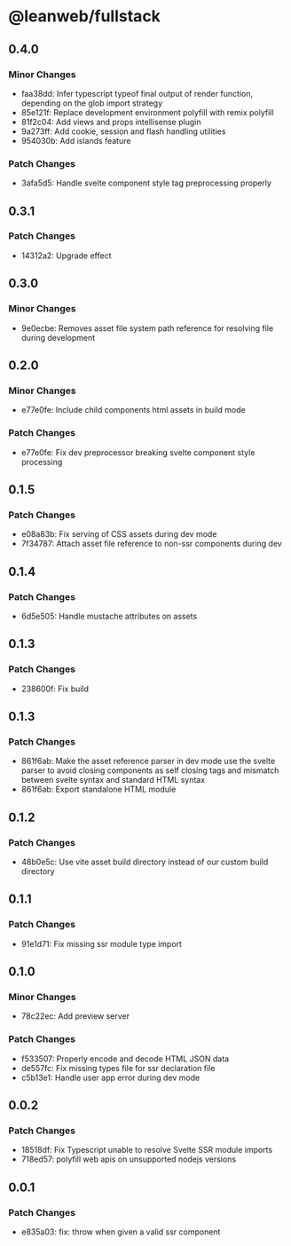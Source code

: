 # @leanweb/fullstack

## 0.4.0

### Minor Changes

- faa38dd: Infer typescript typeof final output of render function, depending on the glob import strategy
- 85e121f: Replace development environment polyfill with remix polyfill
- 81f2c04: Add views and props intellisense plugin
- 9a273ff: Add cookie, session and flash handling utilities
- 954030b: Add islands feature

### Patch Changes

- 3afa5d5: Handle svelte component style tag preprocessing properly

## 0.3.1

### Patch Changes

- 14312a2: Upgrade effect

## 0.3.0

### Minor Changes

- 9e0ecbe: Removes asset file system path reference for resolving file during development

## 0.2.0

### Minor Changes

- e77e0fe: Include child components html assets in build mode

### Patch Changes

- e77e0fe: Fix dev preprocessor breaking svelte component style processing

## 0.1.5

### Patch Changes

- e08a83b: Fix serving of CSS assets during dev mode
- 7f34787: Attach asset file reference to non-ssr components during dev

## 0.1.4

### Patch Changes

- 6d5e505: Handle mustache attributes on assets

## 0.1.3

### Patch Changes

- 238600f: Fix build

## 0.1.3

### Patch Changes

- 861f6ab: Make the asset reference parser in dev mode use the svelte parser to avoid closing components as self closing tags and mismatch between svelte syntax and standard HTML syntax
- 861f6ab: Export standalone HTML module

## 0.1.2

### Patch Changes

- 48b0e5c: Use vite asset build directory instead of our custom build directory

## 0.1.1

### Patch Changes

- 91e1d71: Fix missing ssr module type import

## 0.1.0

### Minor Changes

- 78c22ec: Add preview server

### Patch Changes

- f533507: Properly encode and decode HTML JSON data
- de557fc: Fix missing types file for ssr declaration file
- c5b13e1: Handle user app error during dev mode

## 0.0.2

### Patch Changes

- 18518df: Fix Typescript unable to resolve Svelte SSR module imports
- 718ed57: polyfill web apis on unsupported nodejs versions

## 0.0.1

### Patch Changes

- e835a03: fix: throw when given a valid ssr component

